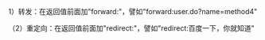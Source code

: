 1）转发：在返回值前面加"forward:"，譬如"forward:user.do?name=method4"



（2）重定向：在返回值前面加"redirect:"，譬如"redirect:百度一下，你就知道"
